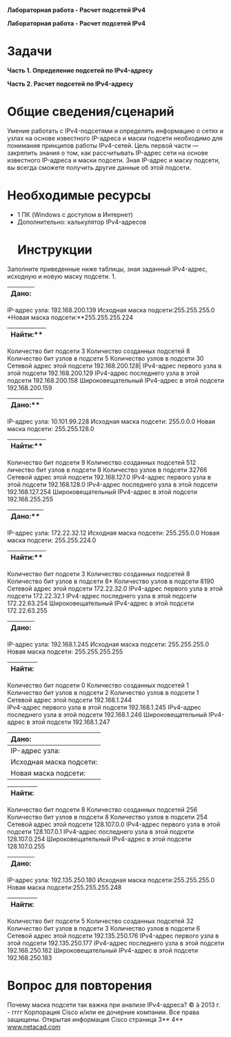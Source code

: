 ﻿**Лабораторная работа - Расчет подсетей IPv4**

**Лабораторная работа - Расчет подсетей IPv4** 

# **Задачи**
**Часть 1. Определение подсетей по IPv4-адресу**

**Часть 2. Расчет подсетей по IPv4-адресу**
# **Общие сведения/сценарий**
Умение работать с IPv4-подсетями и определять информацию о сетях и узлах на основе известного IP-адреса и маски подсети необходимо для понимания принципов работы IPv4-сетей. Цель первой части — закрепить знания о том, как рассчитывать IP-адрес сети на основе известного IP-адреса и маски подсети. Зная IP-адрес и маску подсети, вы всегда сможете получить другие данные об этой подсети.
# **Необходимые ресурсы**
- 1 ПК (Windows с доступом в Интернет)
- Дополнительно: калькулятор IPv4-адресов
  # **Инструкции**
Заполните приведенные ниже таблицы, зная заданный IPv4-адрес, исходную и новую маску подсети.
1.

|**Дано:**|
| :-: |
IP-адрес узла: 192.168.200.139
Исходная маска подсети:255.255.255.0
*Новая маска подсети:**255.255.255.224


Найти:**|
-: |
Количество бит подсети 3
Количество созданных подсетей 8
Количество бит узлов в подсети 5
Количество узлов в подсети 30
Сетевой адрес этой подсети 192.168.200.128|
IPv4-адрес первого узла в этой подсети 192.168.200.129
IPv4-адрес последнего узла в этой подсети 192.168.200.158
Широковещательный IPv4-адрес в этой подсети 192.168.200.159


Дано:**|
-: |
IP-адрес узла:  10.101.99.228 
Исходная маска подсети: 255.0.0.0 
Новая маска подсети: 255.255.128.0 


Найти:**|
-: |
Количество бит подсети 9 
Количество созданных подсетей 512
личество бит узлов в подсети 8 
Количество узлов в подсети 32766 
Сетевой адрес этой подсети 192.168.127.0 
IPv4-адрес первого узла в этой подсети 192.168.128.0 
IPv4-адрес последнего узла в этой подсети 192.168.127.254 
Широковещательный IPv4-адрес в этой подсети 192.168.255.255 


Дано:**|
-: |
IP-адрес узла: 172.22.32.12
Исходная маска подсети: 255.255.0.0
Новая маска подсети: 255.255.224.0


Найти:**|
-: |
Количество бит подсети 3
Количество созданных подсетей 8 
Количество бит узлов в подсети 8* 
Количество узлов в подсети 8190 
Сетевой адрес этой подсети 172.22.32.0 
IPv4-адрес первого узла в этой подсети 172.22.32.1 
IPv4-адрес последнего узла в этой подсети 172.22.63.254 
Широковещательный IPv4-адрес в этой подсети 172.22.63.255 


Дано:|
 :- |
IP-адрес узла: 192.168.1.245
Исходная маска подсети: 255.255.255.0
Новая маска подсети: 255.255.255.255


Найти:|
 :- |
Количество бит подсети 0 
Количество созданных подсетей 1 
Количество бит узлов в подсети 2 
Количество узлов в подсети 1 
Сетевой адрес этой подсети 192.168.1.244  
IPv4-адрес первого узла в этой подсети 192.168.1.245 
IPv4-адрес последнего узла в этой подсети 192.168.1.246 
Широковещательный IPv4-адрес в этой подсети 192.168.1.247 


Дано:|
 :- |
IP-адрес узла:|128.107.0.55|
Исходная маска подсети:|255.255.0.0|
Новая маска подсети:|255.255.255.0|


Найти:|
 :- |
Количество бит подсети 8 
Количество созданных подсетей 256 
Количество бит узлов в подсети 8 
Количество узлов в подсети 254 
Сетевой адрес этой подсети 128.107.0.0 
IPv4-адрес первого узла в этой подсети 128.107.0.1 
IPv4-адрес последнего узла в этой подсети 128.107.0.254 
Широковещательный IPv4-адрес в этой подсети 128.107.0.255 


Дано:|
 :- |
IP-адрес узла: 192.135.250.180
Исходная маска подсети:255.255.255.0
Новая маска подсети:255.255.255.248


Найти:|
 :- |
Количество бит подсети 5
Количество созданных подсетей 32
Количество бит узлов в подсети  3 
Количество узлов в подсети 6 
Сетевой адрес этой подсети 192.135.250.176 
IPv4-адрес первого узла в этой подсети 192.135.250.177 
IPv4-адрес последнего узла в этой подсети 192.168.250.182 
Широковещательный IPv4-адрес в этой подсети 192.168.250.183 
# **Вопрос для повторения**
Почему маска подсети так важна при анализе IPv4-адреса?
© ã 2013 г. - гггг Корпорация Cisco и/или ее дочерние компании. Все права защищены. Открытая информация Cisco 	страница 3** 4**	www.netacad.com
